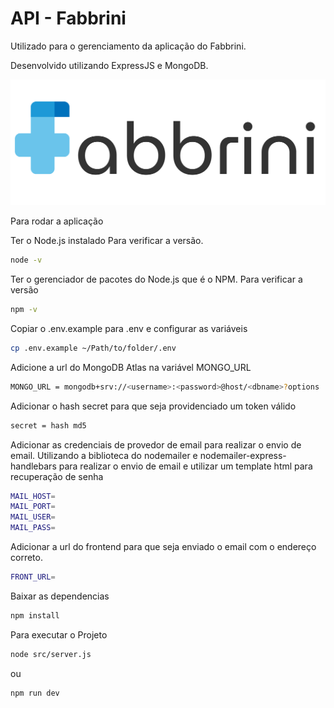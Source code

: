 # API - Fabbrini

Utilizado para o gerenciamento da aplicação do Fabbrini.

Desenvolvido utilizando ExpressJS e MongoDB.

<img src='https://github.com/douglasshibata/fabbrini/blob/main/src/assets/logo.png' logo='Logo do Fabbrini' />

Para rodar a aplicação 

Ter o Node.js instalado
Para verificar a versão.
```bash
node -v
```

Ter o gerenciador de pacotes do Node.js que é o NPM.
Para verificar a versão
```bash
npm -v
```
Copiar o .env.example para .env e configurar as variáveis
```bash
cp .env.example ~/Path/to/folder/.env
```
Adicione a url do MongoDB Atlas na variável MONGO_URL
```bash
MONGO_URL = mongodb+srv://<username>:<password>@host/<dbname>?options
```

Adicionar o hash secret para que seja providenciado um token válido

```bash
secret = hash md5
```

Adicionar as credenciais de provedor de email para realizar o envio de email. 
Utilizando a biblioteca do nodemailer e nodemailer-express-handlebars para realizar o envio de email e utilizar um template html para recuperação de senha

```bash
MAIL_HOST=
MAIL_PORT=
MAIL_USER=
MAIL_PASS=
```

Adicionar a url do frontend para que seja enviado o email com o endereço correto.
```bash
FRONT_URL=
```

Baixar as dependencias
```bash
npm install 
```

Para executar o Projeto

```bash
node src/server.js
```
ou 
```bash
npm run dev
```
